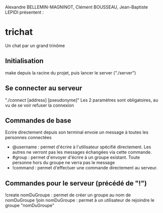 Alexandre BELLEMIN-MAGNINOT, Clément BOUSSEAU, Jean-Baptiste LEPIDI présentent :
# trichat
Un chat par un grand trinôme

## Initialisation 
make depuis la racine du projet, puis lancer le server ("./server")

## Se connecter au serveur
"./connect [address] [pseudonyme]"
Les 2 paramètres sont obligatoires, au vu de se voir refuser la connexion

## Commandes de base
Ecrire directement depuis son terminal envoie un message à toutes les personnes connectées

- @username : permet d'écrire à l'utilisateur spécifié directement. Les autres ne verront pas les messages échangées via cette commande.
- #group : permet d'envoyer d'écrire à un groupe existant. Toute personne hors du groupe ne verra pas le message
- !command : permet d'effectuer une commande directement au serveur.

## Commandes pour le serveur (précédé de "!")
!create nomDuGroupe : permet de créer un groupe au nom de nomDuGroupe
!join nomDuGroupe : permet à un utilisateur de rejoindre le groupe "nomDuGroupe"
